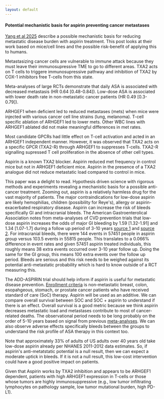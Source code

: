 ```yaml
---
layout: default
---
```


#### Potential mechanistic basis for aspirin preventing cancer metastases

[Yang et al 2025](https://www.nature.com/articles/s41586-025-08626-7.epdf?sharing_token=gt0K0oTOH3OwY9tT4jh7ZdRgN0jAjWel9jnR3ZoTv0M_YmHCKZVZKA6V5qzfcnRdmOWMWZfl-SM2TjwhLX_aT2YrICS3-X8olbdT6p3b0gO16M-0AscmEkjhlqi9uxdIRoJa0Z9mCbmRfr4YvbfMdxnNv31oMibQNCtJvAxPcbY%3D) describe a possible mechanistic basis for reducing metastatic disease burden with aspirin treatment. This post looks at their work based on mice/cell lines and the possible risk-benefit of applying this to humans. 

Metastasizing cancer cells are vulnerable to immune attack because they must leave their immunosupressive TME to go to different areas. TXA2 acts on T cells to triggere immunosupressive pathway and inhibition of TXA2 by COX-1 inhibitors free T-cells from this state. 

Meta-analyses of large RCTs demonstrate that daily ASA is associated with decreased metastasis (HR 0.64 [0.48-0.84]). Low-dose ASA is associated with lower death rate in non-metastatic cancer patients (HR 0.49 [0.3-0.79]).  

ARHGEF1 when deficient led to reduced metastases (mets) when mice were injected with various cancer cell line strains (lung, melanoma). T-cell specific ablation of ARHGEF1 led to lower mets. Other WBC lines with ARHGEF1 ablated did not make meaningful differences in met rates. 

Most candidate GPCRs had little effect on T-cell activation and acted in an ARHGEF1 independent manner. However, it was observed that TXA2 acts on a specific GPCR (TXA2-R) through ARHGEF1 to suppresses T-cells. TXA2-R signalling supressed T cell proliferation in the absence of other cell types. 

Aspirin is a known TXA2 blocker. Aspirin reduced met frequency in control mice but not in ARHGEF1 deficient mice. Aspirin in the presence of a TXA2 analogue did not reduce metastatic load compared to control in mice. 

This paper was a delight to read. Hypothesis driven science with rigorous methods and experiments revealing a mechanistic basis for a possible anti-cancer treatment. Zooming out, aspirin is a relatively harmless drug for the vast majority of patients. The major contraindications for low-dose aspirin are likely hemophilias, children (possibility for Reye's), allergy or aspirin-exacerbated respiratory disease. Aspirin can increase the risk of bleeds specifically GI and intracranial bleeds. The American Gastroenterolical Association notes from meta-analyses of CVD prevention trials that low-dose aspirin increases the odds of major GI bleeding by 1.59 [1.32-1.91] and 1.34 [1.07-1.7] during a follow up period of 3-10 years [source 1](https://www.cghjournal.org/article/S1542-3565(21)00148-8/fulltext) and [source 2](https://www.acpjournals.org/doi/full/10.7326/M15-2112?rfr_dat=cr_pub++0pubmed&url_ver=Z39.88-2003&rfr_id=ori%3Arid%3Acrossref.org). For intracranial bleeds, there were 144 events in 57451 people in aspirin group versus 103.5 events in 55815 people. This translates to a 0.066% difference in event rates and given 57451 aspirin treated individuals, this roughly means 38 extra events occurred over 3-10 year follow up. Doing the same for the GI group, this means 100 extra events over the follow up period. Bleeds are serious and this risk needs to be weighed against its potential anti-metastatic probability which is hard to know outside of a RCT measuring this. 

The ADD-ASPIRIN trial should help inform if aspirin is useful for metastatic disease prevention. [Enrollment criteria](https://www.addaspirintrial.org/centres/eligibility/) is non-metastatic breast, colon, esopahgeous, stomach, or prostate cancer patients who have received standard of care (SoC) therapy. Aspirin will be used as an additive. We can compare overall survival between SOC and SOC + aspirin to understand if there is an effect. Overall survival is a good metric because we think aspirin decreases metastatic load and metastases contribute to most of cancer-related deaths. The observational period needs to be long probably on the order of 5-10 years based on signal from previous [meta-analyses](https://pubmed.ncbi.nlm.nih.gov/22440947/). We can also observe adverse effects specifically bleeds between the groups to understand the risk profile of ASA therapy in this context too. 

Note that approximately 33% of adults of US adults over 40 years old take low-dose aspirin already per NHANES 2011-2012 data estimates. So, if aspirin's anti-metatstatic potential is a null result, then we can expect a moderate uptick in bleeds. If it is not a null result, this low-cost intervention could have a good positive impact on patients. 

Given that Aspirin works by TXA2 inhibition and appears to be ARHGEF1 dependent, patients with high ARHGEF1 expression in T-cells or those whose tumors are highly immunosuppressive (e.g., low tumor infiltrating lymphocytes on pathology sample, low tumor mutational burden, high PD-L1). 
